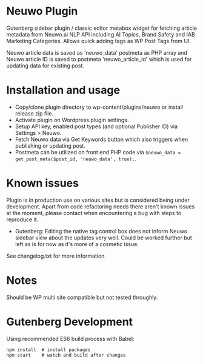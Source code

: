 # Neuwo Plugin
Gutenberg sidebar plugin / classic editor metabox widget for fetching article metadata from Neuwo.ai NLP API including AI Topics, Brand Safety and IAB Marketing Categories. Allows quick adding tags as WP Post Tags from UI.

Neuwo article data is saved as 'neuwo_data' postmeta as PHP array and Neuwo article ID is saved to postmeta 'neuwo_article_id' which is used for updating data for existing post.

# Installation and usage

- Copy/clone plugin directory to wp-content/plugins/neuwo or install release zip file.
- Activate plugin on Wordpress plugin settings.
- Setup API key, enabled post types (and optional Publisher ID) via Settings > Neuwo.
- Fetch Neuwo data via Get Keywords button which also triggers when publishing or updating post.
- Postmeta can be utilized on front end PHP code via `$neuwo_data = get_post_meta($post_id, 'neuwo_data', true);`.

# Known issues

Plugin is in production use on various sites but is considered being under development. Apart from code refactoring needs there aren't known issues at the moment, please contact when encountering a bug with steps to reproduce it.

- Gutenberg: Editing the native tag control box does not inform Neuwo sidebar view about the updates very well. Could be worked further but left as is for now as it's more of a cosmetic issue.

See changelog.txt for more information.

# Notes

Should be WP multi site compatible but not tested throughly.

# Gutenberg Development
Using recommended ES6 build process with Babel:

    npm install  # install packages
    npm start    # watch and build after changes
